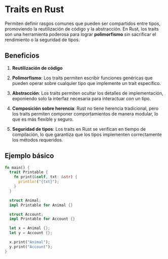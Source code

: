 # Traits en Rust

Permiten definir rasgos comunes que pueden ser compartidos entre tipos, promoviendo la reutilización de código y la abstracción. En Rust, los traits son una herramienta poderosa para lograr **polimorfismo** sin sacrificar el rendimiento o la seguridad de tipos.

## Beneficios

1. **Reutilización de código**

2. **Polimorfismo**: Los traits permiten escribir funciones genéricas que pueden operar sobre cualquier tipo que implemente un trait específico.

3. **Abstracción**: Los traits permiten ocultar los detalles de implementación, exponiendo solo la interfaz necesaria para interactuar con un tipo.

4. **Composición sobre herencia**: Rust no tiene herencia tradicional, pero los traits permiten componer comportamientos de manera modular, lo que es más flexible y seguro.

5. **Seguridad de tipos**: Los traits en Rust se verifican en tiempo de compilación, lo que garantiza que los tipos implementen correctamente los métodos requeridos.

## Ejemplo básico

```rust
fn main() {
  trait Printable {
    fn print(&self, txt: &str) {
      println!("{txt}");
    }
  }

  struct Animal;
  impl Printable for Animal {}

  struct Account;
  impl Printable for Account {}

  let x = Animal {};
  let y = Account {};

  x.print("Animal");
  y.print("Account");
}
```

